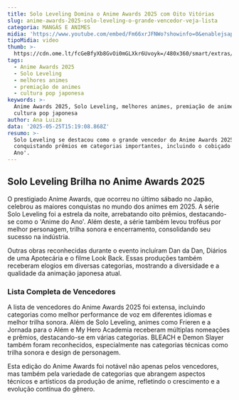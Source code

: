 ```yaml
---
title: Solo Leveling Domina o Anime Awards 2025 com Oito Vitórias
slug: anime-awards-2025-solo-leveling-o-grande-vencedor-veja-lista
categoria: MANGÁS E ANIMES
midia: 'https://www.youtube.com/embed/Fm66xrJFNWo?showinfo=0&enablejsapi=1'
tipoMidia: video
thumb: >-
  https://cdn.ome.lt/fcGeBfyXb8GvOi0mGLXkr6Uvoyk=/480x360/smart/extras/conteudos/sololevelingvariante_3m29IPl.jpg
tags:
  - Anime Awards 2025
  - Solo Leveling
  - melhores animes
  - premiação de animes
  - cultura pop japonesa
keywords: >-
  Anime Awards 2025, Solo Leveling, melhores animes, premiação de animes,
  cultura pop japonesa
author: Ana Luiza
data: '2025-05-25T15:19:08.868Z'
resumo: >-
  Solo Leveling se destacou como o grande vencedor do Anime Awards 2025,
  conquistando prêmios em categorias importantes, incluindo o cobiçado 'Anime do
  Ano'.
---
```


## Solo Leveling Brilha no Anime Awards 2025

O prestigiado Anime Awards, que ocorreu no último sábado no Japão, celebrou as maiores conquistas no mundo dos animes em 2025. A série Solo Leveling foi a estrela da noite, arrebatando oito prêmios, destacando-se como o 'Anime do Ano'. Além deste, a série também levou troféus por melhor personagem, trilha sonora e encerramento, consolidando seu sucesso na indústria.

Outras obras reconhecidas durante o evento incluíram Dan da Dan, Diários de uma Apotecária e o filme Look Back. Essas produções também receberam elogios em diversas categorias, mostrando a diversidade e a qualidade da animação japonesa atual.

### Lista Completa de Vencedores

A lista de vencedores do Anime Awards 2025 foi extensa, incluindo categorias como melhor performance de voz em diferentes idiomas e melhor trilha sonora. Além de Solo Leveling, animes como Frieren e a Jornada para o Além e My Hero Academia receberam múltiplas nomeações e prêmios, destacando-se em várias categorias. BLEACH e Demon Slayer também foram reconhecidos, especialmente nas categorias técnicas como trilha sonora e design de personagem.

Esta edição do Anime Awards foi notável não apenas pelos vencedores, mas também pela variedade de categorias que abrangem aspectos técnicos e artísticos da produção de anime, refletindo o crescimento e a evolução contínua do gênero.
